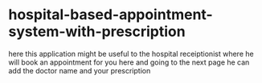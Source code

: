 # hospital-based-appointment-system-with-prescription
here this application might be useful to the hospital receiptionist where he will book an appointment for you here and going to the next page he can add the doctor name and your prescription 
